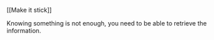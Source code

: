 [[Make it stick]]

Knowing something is not enough, you need to be able to retrieve the information. 